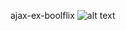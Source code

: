 ajax-ex-boolflix
![alt text](https://drive.google.com/file/d/1EvNC0fFY6d9W1AVC_3an3Q_1pujtqrPj/view?usp=sharing)
